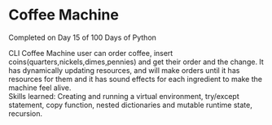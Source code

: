 # Coffee Machine
Completed on Day 15 of 100 Days of Python

CLI Coffee Machine user can order coffee, insert coins(quarters,nickels,dimes,pennies) and get their order and the change.
It has dynamically updating resources, and will make orders until it has resources for them and it has sound effects for each ingredient to make the machine feel alive.  
Skills learned: Creating and running a virtual environment, try/except statement, copy function, nested dictionaries and mutable runtime state, recursion.
